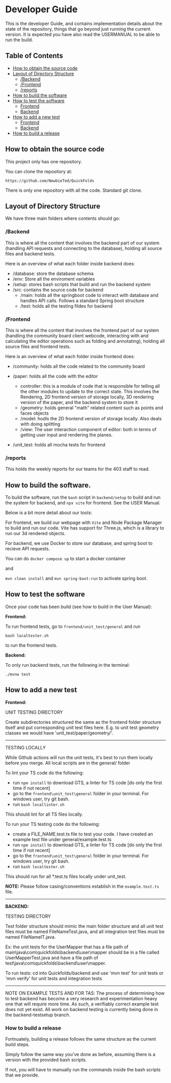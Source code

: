 # Developer Guide

This is the developer Guide, and contains implementation details about the state of the repository, things that go beyond just running the current version. It is expected you have also read the USERMANUAL to be able to run the build.

## Table of Contents

- [How to obtain the source code](#how-to-obtain-the-source-code)
- [Layout of Directory Structure](#layout-of-directory-structure)
  - [/Backend](#backend)
  - [/Frontend](#frontend)
  - [/reports](#reports)
- [How to build the software](#how-to-build-the-software)
- [How to test the software](#how-to-test-the-software)
  - [Frontend](#frontend-1)
  - [Backend](#backend-1)
- [How to add a new test](#how-to-add-a-new-test)
  - [Frontend](#frontend-2)
  - [Backend](#backend-2)
- [How to build a release](#how-to-build-a-release)

## How to obtain the source code

This project only has one repository.

You can clone the repository at:

```
https://github.com/NewbieTed/QuickFolds
```

There is only one repository with all the code. Standard git clone.


## Layout of Directory Structure

We have three main folders where contents should go:

### /Backend

This is where all the content that involves the backend part of our system (handling API requests and connecting to the database), holding all source files and backend tests.

Here is an overview of what each folder inside backend does:

+ /database: store the database schema
+ /env: Store all the enviroment variables
+ /setup: stores bash scripts that build and run the backend system
+ /src: contains the source code for backend
  - /main: holds all the springboot code to interact with database and handles API calls. Follows a standard Spring boot structure
  - /test: holds all the testing fildes for backend

### /Frontend

This is where all the content that involves the frontend part of our system (handling the community board client webcode, interacting with and calculating the editor operations such as folding and annotating), holding all source files and frontend tests.

Here is an overview of what each folder inside frontend does:

+ /community: holds all the code related to the community board
+ /paper: holds all the code with the editor
  + controller: this is a module of code that is responsible for telling all the other modules to update to the correct state. This involves the Rendering, 2D frontend version of storage locally, 3D rendering version of the paper, and the backend system to store it
  + /geometry: holds general "math" related content such as points and faces objects
  + /model: hodls the 2D frontend version of storage locally. Also deals with doing splitting
  + /view: The user interaction component of editor: both in terms of getting user input and rendering the planes.

+ /unit_test: holds all mocha tests for frontend




### /reports

This holds the weekly reports for our teams for the 403 staff to read.


## How to build the software.

To build the software, run the `bash` script in `backend/setup` to build and run the system for backend, and `npx vite` for frontend. See the USER Manual.

Below is a bit more detail about our tools:

For frontend, we build our webpage with `Vite` and Node Package Manager to build and run our code. Vite has support for Three.js, which is a library to run our 3d rendered objects.

For backend, we use Docker to store our database, and spring boot to recieve API requests.

You can do `docker compose up` to start a docker container

and

`mvn clean install` and `mvn spring-boot:run` to activate spring boot.




## How to test the software

Once your code has been build (see how to build in the User Manual):

__Frontend:__

To run frontend tests, go to `frontend/unit_test/general` and run
```
bash localtester.sh
```
 to run the frontend tests.


__Backend:__

To only run backend tests, run the following in the terminal:

```
./mvnw test
```


## How to add a new test

__Frontend:__

UNIT TESTING DIRECTORY

Create subdirectories structured the same as the frontend folder structure
itself and put corresponding unit test files here. E.g. to unit test geometry classes
we would have 'unit_test/paper/geometry/<test files here>'.


---


TESTING LOCALLY

While Github actions will run the unit tests, it's best to run them
locally before you merge.
All local scripts are in the general/ folder


To lint your TS code do the following:

+ run `npm install` to download GTS, a linter for TS code [do only the first time if not recent]
+ go to the `frontend\unit_test\general` folder in your terminal. For windows user, try git bash.
+ run `bash locallinter.sh`

This should lint for all TS files locally.


To run your TS testing code do the following:

+ create a FILE_NAME.test.ts file to test your code. I have created an example test file under general/example.test.ts
+ run `npm install` to download GTS, a linter for TS code [do only the first time if not recent]
+ go to the `frontend\unit_test\general` folder in your terminal. For windows user, try git bash.
+ run `bash localtester.sh`

This should run for all *.test.ts files locally under unit_test.

__NOTE:__ Please follow casing/conventions establish in the `example.test.ts` file.

---

__BACKEND:__

TESTING DIRECTORY

Test folder structure should mimic the main folder structure and
all unit test files must be named FileNameTest.java,
and all integration test files must be named FileNameIT.java.

Ex: the unit tests for the UserMapper that has a file path of
main\java\com\quickfolds\backend\user\mapper
should be in a file called UserMapperTest.java and have a file path of
test\java\com\quickfolds\backend\user\mapper.

To run tests: cd into Quickfolds/backend and use 'mvn test' for unit tests
or 'mvn verify' for unit tests and integration tests

---

NOTE ON EXAMPLE TESTS AND FOR TAS:
The process of determining how to test backend has become a very research and
experimentation heavy one that will require more time.
As such, a verifiably correct example test does not yet exist.
All work on backend testing is currently being done in the backend-testsetup branch.

### How to build a release


Fortnuately, building a release follows the same structure as the current build steps.

Simply follow the same way you've done as before, assuming there is a version with the provided bash scripts.

If not, you will have to manually run the commands inside the bash scripts that we provide.
